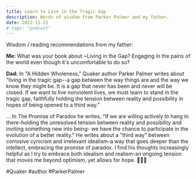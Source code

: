 ```yaml
---
title: Learn to Live in the Tragic Gap
description: Words of wisdom from Parker Palmer and my father.
date: 2022-11-21
# tags: "podcast"
---
```


Wisdom / reading recommendations from my father:

**Me:** What was your book about ~Living in the Gap? Engaging in the pains of the
world even though it's uncomfortable to do so?

**Dad:** In "A Hidden Wholeness," Quaker author Parker Palmer writes about "living
in the tragic gap--a gap between the way things are and the way we know they
might be. It is a gap that never has been and never will be closed. If we want
to live nonviolent lives, we must learn to stand in the tragic gap, faithfully
holding the tension between reality and possibility in hopes of being opened to
a third way."

... In The Promise of Paradox he writes, "If we are willing actively to hang in
there-holding the unresolved tension between reality and possibility and
inviting something new into being- we have the chance to participate in the
evolution of a better reality." He writes about a "third way" between corrosive
cynicism and irrelevant idealism-a way that goes deeper than the intellect,
embracing the promise of paradox. I find his thoughts increasingly helpful as I
try to embrace both idealism and realism-an ongoing tension that moves me
beyond optimism, yet allows for hope. 🤩😳🥴

#Quaker #author #ParkerPalmer
